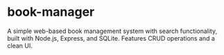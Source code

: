 # book-manager
A simple web-based book management system with search functionality, built with Node.js, Express, and SQLite. Features CRUD operations and a clean UI.
